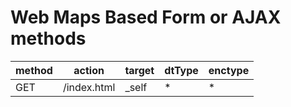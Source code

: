# Web Maps Based Form or AJAX methods

|method|action|target|dtType|enctype|
|------|------|------|------|-------|
| GET | /index.html | _self | * | * |
